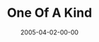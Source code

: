 ---
layout: message
category: message
series: "The Life"
title: "One Of A Kind"
date: 2005-04-02-00-00
message_id: 126
audio: "http://s3.amazonaws.com/crossroads-media/media/legacy/mp3/The_Life_06_04-02-05_One_of_a_Kind.mp3"
audio-duration: "42:27"
explicit: "N"
---